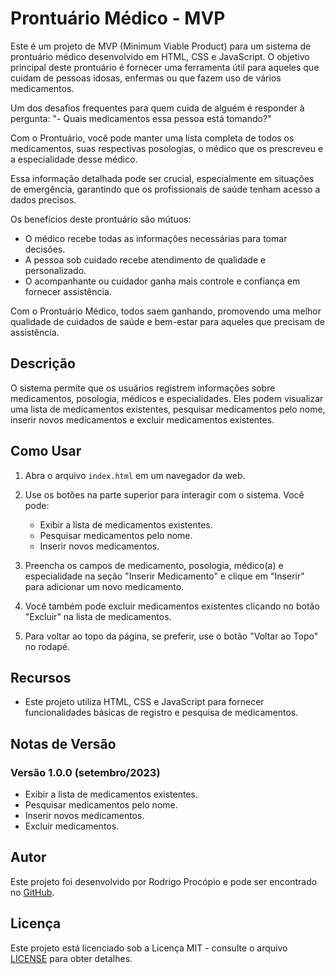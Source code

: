 # Prontuário Médico - MVP

Este é um projeto de MVP (Minimum Viable Product) para um sistema de prontuário médico desenvolvido em HTML, CSS e JavaScript. O objetivo principal deste prontuário é fornecer uma ferramenta útil para aqueles que cuidam de pessoas idosas, enfermas ou que fazem uso de vários medicamentos.

Um dos desafios frequentes para quem cuida de alguém é responder à pergunta: "- Quais medicamentos essa pessoa está tomando?" 

Com o Prontuário, você pode manter uma lista completa de todos os medicamentos, suas respectivas posologias, o médico que os prescreveu e a especialidade desse médico.

Essa informação detalhada pode ser crucial, especialmente em situações de emergência, garantindo que os profissionais de saúde tenham acesso a dados precisos. 

Os benefícios deste prontuário são mútuos:

- O médico recebe todas as informações necessárias para tomar decisões.
- A pessoa sob cuidado recebe atendimento de qualidade e personalizado.
- O acompanhante ou cuidador ganha mais controle e confiança em fornecer assistência.

Com o Prontuário Médico, todos saem ganhando, promovendo uma melhor qualidade de cuidados de saúde e bem-estar para aqueles que precisam de assistência.

## Descrição

O sistema permite que os usuários registrem informações sobre medicamentos, posologia, médicos e especialidades. 
Eles podem visualizar uma lista de medicamentos existentes, pesquisar medicamentos pelo nome, inserir novos medicamentos e excluir medicamentos existentes.

## Como Usar

1. Abra o arquivo `index.html` em um navegador da web.

2. Use os botões na parte superior para interagir com o sistema. Você pode:
   - Exibir a lista de medicamentos existentes.
   - Pesquisar medicamentos pelo nome.
   - Inserir novos medicamentos.
   
3. Preencha os campos de medicamento, posologia, médico(a) e especialidade na seção "Inserir Medicamento" e clique em "Inserir" para adicionar um novo medicamento.

4. Você também pode excluir medicamentos existentes clicando no botão "Excluir" na lista de medicamentos.

5. Para voltar ao topo da página, se preferir, use o botão "Voltar ao Topo" no rodapé.

## Recursos

- Este projeto utiliza HTML, CSS e JavaScript para fornecer funcionalidades básicas de registro e pesquisa de medicamentos.

## Notas de Versão

### Versão 1.0.0 (setembro/2023)

   - Exibir a lista de medicamentos existentes.
   - Pesquisar medicamentos pelo nome.
   - Inserir novos medicamentos.
   - Excluir medicamentos.
   
## Autor

Este projeto foi desenvolvido por Rodrigo Procópio e pode ser encontrado no [GitHub](https://github.com/RodrigoProcopio).

## Licença

Este projeto está licenciado sob a Licença MIT - consulte o arquivo [LICENSE](https://github.com/RodrigoProcopio/MVP_Prontuario_Medico/blob/main/MVP_Prontuario_Medico/prontuario_medico_front/LICENSE.md)  para obter detalhes.
